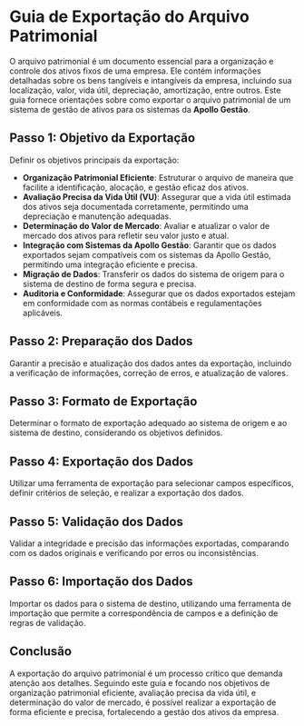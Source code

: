 # Guia de Exportação do Arquivo Patrimonial

O arquivo patrimonial é um documento essencial para a organização e controle dos ativos fixos de uma empresa. Ele contém informações detalhadas sobre os bens tangíveis e intangíveis da empresa, incluindo sua localização, valor, vida útil, depreciação, amortização, entre outros. Este guia fornece orientações sobre como exportar o arquivo patrimonial de um sistema de gestão de ativos para os sistemas da **Apollo Gestão**.

## Passo 1: Objetivo da Exportação

Definir os objetivos principais da exportação:

- **Organização Patrimonial Eficiente**: Estruturar o arquivo de maneira que facilite a identificação, alocação, e gestão eficaz dos ativos.
- **Avaliação Precisa da Vida Útil (VU)**: Assegurar que a vida útil estimada dos ativos seja documentada corretamente, permitindo uma depreciação e manutenção adequadas.
- **Determinação do Valor de Mercado**: Avaliar e atualizar o valor de mercado dos ativos para refletir seu valor justo e atual.
- **Integração com Sistemas da Apollo Gestão**: Garantir que os dados exportados sejam compatíveis com os sistemas da Apollo Gestão, permitindo uma integração eficiente e precisa.
- **Migração de Dados**: Transferir os dados do sistema de origem para o sistema de destino de forma segura e precisa.
- **Auditoria e Conformidade**: Assegurar que os dados exportados estejam em conformidade com as normas contábeis e regulamentações aplicáveis.

## Passo 2: Preparação dos Dados

Garantir a precisão e atualização dos dados antes da exportação, incluindo a verificação de informações, correção de erros, e atualização de valores.

## Passo 3: Formato de Exportação

Determinar o formato de exportação adequado ao sistema de origem e ao sistema de destino, considerando os objetivos definidos.

## Passo 4: Exportação dos Dados

Utilizar uma ferramenta de exportação para selecionar campos específicos, definir critérios de seleção, e realizar a exportação dos dados.

## Passo 5: Validação dos Dados

Validar a integridade e precisão das informações exportadas, comparando com os dados originais e verificando por erros ou inconsistências.

## Passo 6: Importação dos Dados

Importar os dados para o sistema de destino, utilizando uma ferramenta de importação que permite a correspondência de campos e a definição de regras de validação.

## Conclusão

A exportação do arquivo patrimonial é um processo crítico que demanda atenção aos detalhes. Seguindo este guia e focando nos objetivos de organização patrimonial eficiente, avaliação precisa da vida útil, e determinação do valor de mercado, é possível realizar a exportação de forma eficiente e precisa, fortalecendo a gestão dos ativos da empresa.
